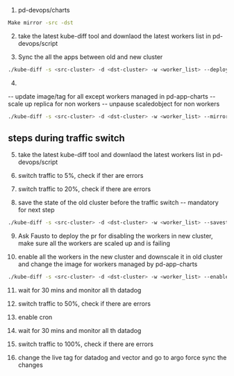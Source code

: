 
1. pd-devops/charts
```sh 
Make mirror -src -dst 
```

2. take the latest kube-diff tool and downlaod the latest workers list in pd-devops/script


3. Sync the all the apps between old and new cluster
```sh
./kube-diff -s <src-cluster> -d <dst-cluster> -w <worker_list> --deploy --cron 
```

4. 
  -- update image/tag for all except workers managed in pd-app-charts
  -- scale up replica for non workers
  -- unpause scaledobject for non workers 

```sh
./kube-diff -s <src-cluster> -d <dst-cluster> -w <worker_list> --mirror
```

## steps during traffic switch 
5. take the latest kube-diff tool and downlaod the latest workers list in pd-devops/script

6. switch traffic to 5%, check if ther are errors

7. switch traffic to 20%, check if there are errors 

8. save the state of the old cluster before the traffic switch -- mandatory for next step 
```sh
./kube-diff -s <src-cluster> -d <dst-cluster> -w <worker_list> --savestate
```

9. Ask Fausto to deploy the pr for disabling the workers in new cluster, make sure all the workers are scaled up and is failing

10. enable all the workers in the new cluster and downscale it in old cluster and change the image for workers managed by pd-app-charts
```sh
./kube-diff -s <src-cluster> -d <dst-cluster> -w <worker_list> --enableworkers
```

11. wait for 30 mins and monitor all th datadog 

12. switch traffic to 50%, check if there are errors 

13. enable cron 

14. wait for 30 mins and monitor all th datadog 

15. switch traffic to 100%, check if there are errors 

16. change the live tag for datadog and vector and go to argo force sync the changes
